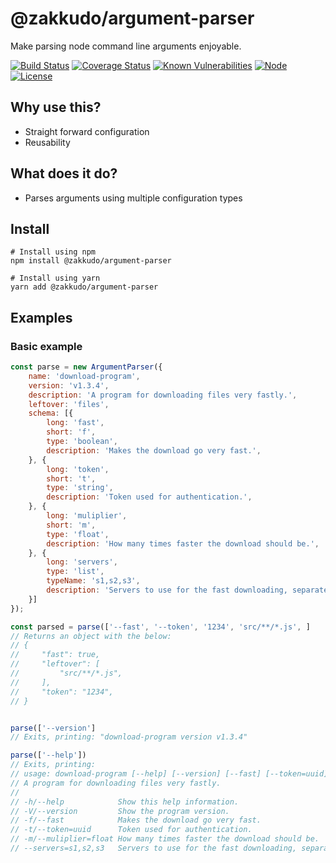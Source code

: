# @zakkudo/argument-parser

Make parsing node command line arguments enjoyable.

[![Build Status](https://travis-ci.org/zakkudo/argument-parser.svg?branch=master)](https://travis-ci.org/zakkudo/argument-parser)
[![Coverage Status](https://coveralls.io/repos/github/zakkudo/argument-parser/badge.svg?branch=master)](https://coveralls.io/github/zakkudo/argument-parser?branch=master)
[![Known Vulnerabilities](https://snyk.io/test/github/zakkudo/argument-parser/badge.svg)](https://snyk.io/test/github/zakkudo/argument-parser)
[![Node](https://img.shields.io/node/v/@zakkudo/argument-parser.svg)](https://nodejs.org/)
[![License](https://img.shields.io/npm/l/@zakkudo/argument-parser.svg)](https://opensource.org/licenses/BSD-3-Clause)

## Why use this?

- Straight forward configuration
- Reusability

## What does it do?

- Parses arguments using multiple configuration types

## Install

```console
# Install using npm
npm install @zakkudo/argument-parser
```

``` console
# Install using yarn
yarn add @zakkudo/argument-parser
```

## Examples

### Basic example
``` javascript
const parse = new ArgumentParser({
    name: 'download-program',
    version: 'v1.3.4',
    description: 'A program for downloading files very fastly.',
    leftover: 'files',
    schema: [{
        long: 'fast',
        short: 'f',
        type: 'boolean',
        description: 'Makes the download go very fast.',
    }, {
        long: 'token',
        short: 't',
        type: 'string',
        description: 'Token used for authentication.',
    }, {
        long: 'muliplier',
        short: 'm',
        type: 'float',
        description: 'How many times faster the download should be.',
    }, {
        long: 'servers',
        type: 'list',
        typeName: 's1,s2,s3',
        description: 'Servers to use for the fast downloading, separated by a comma.',
    }]
});

const parsed = parse(['--fast', '--token', '1234', 'src/**/*.js', ]
// Returns an object with the below:
// {
//     "fast": true,
//     "leftover": [
//         "src/**/*.js",
//     ],
//     "token": "1234",
// }


parse(['--version']
// Exits, printing: "download-program version v1.3.4"

parse(['--help'])
// Exits, printing:
// usage: download-program [--help] [--version] [--fast] [--token=uuid] [--muliplier=float] [--servers=s1,s2,s3] ...files
// A program for downloading files very fastly.
//
// -h/--help            Show this help information.
// -V/--version         Show the program version.
// -f/--fast            Makes the download go very fast.
// -t/--token=uuid      Token used for authentication.
// -m/--muliplier=float How many times faster the download should be.
// --servers=s1,s2,s3   Servers to use for the fast downloading, separated by a comma.
```

